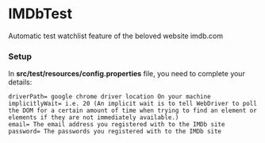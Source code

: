 # IMDbTest
Automatic test watchlist feature of the beloved website imdb.com

### Setup
In **src/test/resources/config.properties** file, you need to complete your details:
```
driverPath= google chrome driver location On your machine
implicitlyWait= i.e. 20 (An implicit wait is to tell WebDriver to poll the DOM for a certain amount of time when trying to find an element or elements if they are not immediately available.)
email= The email address you registered with to the IMDb site
password= The passwords you registered with to the IMDb site
```
